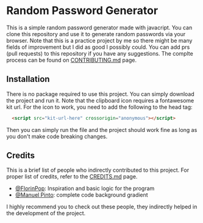 # Random Password Generator

This is a simple random password generator made with javacript. You can clone this repository and use it to generate random passwords via your browser. Note that this is a practice project by me so there might be many fields of improvement but I did as good I possibly could. You can add prs (pull requests) to this repository if you have any suggestions. The complte process can be found on [CONTRIBUTING.md](https://github.com) page.

## Installation

There is no package required to use this project. You can simply download the project and run it. Note that the clipboard icon requires a fontawesome kit url. For the icon to work, you need to add the following to the head tag:

```html
  <script src="kit-url-here" crossorigin="anonymous"></script>
```
Then you can simply run the file and the project should work fine as long as you don't make code breaking changes.

## Credits

This is a brief list of people who indirectly contributed to this project. For proper list of credits, refer to the [CREDITS.md](https://github.com/) page.

  - [@FlorinPop](https://codepen.io/FlorinPop17/pen/BaBePej): Inspiration and basic logic for the program
  - [@Manuel Pinto](https://codepen.io/P1N2O/pen/pyBNzX): complete code background gradient

I highly recommend you to check out these people, they indirectly helped in the development of the project.